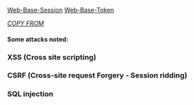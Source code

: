 [Web-Base-Session](https://miro.medium.com/max/1400/1*Hg1gUTXN5E3Nrku0jWCRow.png)
[Web-Base-Token](https://miro.medium.com/max/1400/1*PDry-Wb8JRquwnikIbJOJQ.png)

_[COPY FROM](https://medium.com/@sherryhsu/session-vs-token-based-authentication-11a6c5ac45e4#:~:text=Session%20based%20authentication%3A%20Because%20the,stored%20on%20the%20client%20side.)_

#### Some attacks noted:

### XSS (Cross site scripting)

### CSRF (Cross-site request Forgery - Session ridding)

### SQL injection
